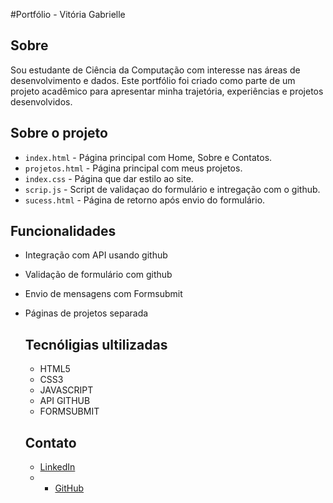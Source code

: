 #Portfólio - Vitória Gabrielle

## Sobre 

Sou estudante de Ciência da Computação com interesse nas áreas de desenvolvimento e dados. Este portfólio foi criado como parte de um projeto acadêmico para apresentar minha trajetória, experiências e projetos desenvolvidos.

## Sobre o projeto

- `index.html` - Página principal com Home, Sobre e Contatos.
- `projetos.html` - Página principal com meus projetos.
- `index.css` - Página que dar estilo ao site.
- `scrip.js` - Script de validaçao do formulário e intregação com o github.
- `sucess.html` - Página de retorno após envio do formulário.

## Funcionalidades
- Integração com API usando github
- Validação de formulário com github
- Envio de mensagens com Formsubmit
- Páginas de projetos separada

  ## Tecnóligias ultilizadas

  - HTML5
  - CSS3
  - JAVASCRIPT
  - API GITHUB
  - FORMSUBMIT

  ## Contato

  - [LinkedIn](https://www.linkedin.com/in/vit%C3%B3riagabriellejaneiro/)
  - - [GitHub](https://github.com/vitoriaduran)

